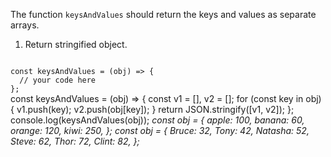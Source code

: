 The function `keysAndValues` should return the keys and values as separate arrays.

1. Return stringified object.

<Editor lang="javascript" type="exercise" testMode="multipleInput">
<code>
const keysAndValues = (obj) => {
  // your code here
};
</code>

<solution>
const keysAndValues = (obj) => {
  const v1 = [],
    v2 = [];
  for (const key in obj) {
    v1.push(key);
    v2.push(obj[key]);
  }
  return JSON.stringify([v1, v2]);
};
</solution>

<testcases>
<caller>
console.log(keysAndValues(obj));
</caller>
<testcase>
<i>
const obj = {
  apple: 100,
  banana: 60,
  orange: 120,
  kiwi: 250,
};
</i>
</testcase>
<testcase>
<i>
const obj = {
  Bruce: 32,
  Tony: 42,
  Natasha: 52,
  Steve: 62,
  Thor: 72,
  Clint: 82,
};
</i>
</testcase>
</testcases>
</Editor>